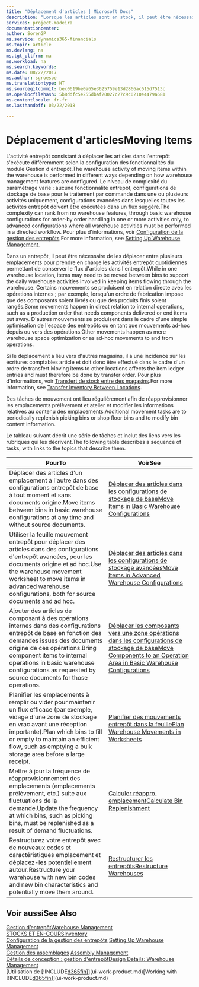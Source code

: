 ```yaml
---
title: "Déplacement d'articles | Microsoft Docs"
description: "Lorsque les articles sont en stock, il peut être nécessaire de les déplacer entre plusieurs emplacements pour prendre en charge les activités entrepôt quotidiennes permettant de conserver le flux d'articles dans l'entrepôt. Certains mouvements se produisent en relation directe avec les opérations internes ; par exemple, lorsqu'un ordre de fabrication impose que des composants soient livrés ou que des produits finis soient rangés. D'autres mouvements se produisent dans le cadre d'une simple optimisation de l'espace des entrepôts ou en tant que mouvements ad-hoc depuis ou vers des opérations."
services: project-madeira
documentationcenter: 
author: SorenGP
ms.service: dynamics365-financials
ms.topic: article
ms.devlang: na
ms.tgt_pltfrm: na
ms.workload: na
ms.search.keywords: 
ms.date: 08/22/2017
ms.author: sgroespe
ms.translationtype: HT
ms.sourcegitcommit: bec0619be0a65e3625759e13d2866ac615d7513c
ms.openlocfilehash: 5b8ddfc5e255dbaf20027c27c9c0210e4479a681
ms.contentlocale: fr-fr
ms.lasthandoff: 03/22/2018

---
```

# <a name="moving-items"></a><span data-ttu-id="a3649-105">Déplacement d'articles</span><span class="sxs-lookup"><span data-stu-id="a3649-105">Moving Items</span></span>
<span data-ttu-id="a3649-106">L'activité entrepôt consistant à déplacer les articles dans l'entrepôt s'exécute différemment selon la configuration des fonctionnalités du module Gestion d'entrepôt.</span><span class="sxs-lookup"><span data-stu-id="a3649-106">The warehouse activity of moving items within the warehouse is performed in different ways depending on how warehouse management features are configured.</span></span> <span data-ttu-id="a3649-107">Le niveau de complexité du paramétrage varie : aucune fonctionnalité entrepôt, configurations de stockage de base pour le traitement par commande dans une ou plusieurs activités uniquement, configurations avancées dans lesquelles toutes les activités entrepôt doivent être exécutées dans un flux suggéré.</span><span class="sxs-lookup"><span data-stu-id="a3649-107">The complexity can rank from no warehouse features, through basic warehouse configurations for order-by order handling in one or more activities only, to advanced configurations where all warehouse activities must be performed in a directed workflow.</span></span> <span data-ttu-id="a3649-108">Pour plus d'informations, voir [Configuration de la gestion des entrepôts](warehouse-setup-warehouse.md).</span><span class="sxs-lookup"><span data-stu-id="a3649-108">For more information, see [Setting Up Warehouse Management](warehouse-setup-warehouse.md).</span></span>

<span data-ttu-id="a3649-109">Dans un entrepôt, il peut être nécessaire de les déplacer entre plusieurs emplacements pour prendre en charge les activités entrepôt quotidiennes permettant de conserver le flux d'articles dans l'entrepôt.</span><span class="sxs-lookup"><span data-stu-id="a3649-109">While in one warehouse location, items may need to be moved between bins to support the daily warehouse activities involved in keeping items flowing through the warehouse.</span></span> <span data-ttu-id="a3649-110">Certains mouvements se produisent en relation directe avec les opérations internes ; par exemple, lorsqu'un ordre de fabrication impose que des composants soient livrés ou que des produits finis soient rangés.</span><span class="sxs-lookup"><span data-stu-id="a3649-110">Some movements happen in direct relation to internal operations, such as a production order that needs components delivered or end items put away.</span></span> <span data-ttu-id="a3649-111">D'autres mouvements se produisent dans le cadre d'une simple optimisation de l'espace des entrepôts ou en tant que mouvements ad-hoc depuis ou vers des opérations.</span><span class="sxs-lookup"><span data-stu-id="a3649-111">Other movements happen as mere warehouse space optimization or as ad-hoc movements to and from operations.</span></span>

<span data-ttu-id="a3649-112">Si le déplacement a lieu vers d'autres magasins, il a une incidence sur les écritures comptables article et doit donc être effectué dans le cadre d'un ordre de transfert.</span><span class="sxs-lookup"><span data-stu-id="a3649-112">Moving items to other locations affects the item ledger entries and must therefore be done by transfer order.</span></span> <span data-ttu-id="a3649-113">Pour plus d'informations, voir [Transfert de stock entre des magasins](inventory-how-transfer-between-locations.md).</span><span class="sxs-lookup"><span data-stu-id="a3649-113">For more information, see [Transfer Inventory Between Locations](inventory-how-transfer-between-locations.md).</span></span>  

<span data-ttu-id="a3649-114">Des tâches de mouvement ont lieu régulièrement afin de réapprovisionner les emplacements prélèvement et atelier et modifier les informations relatives au contenu des emplacements.</span><span class="sxs-lookup"><span data-stu-id="a3649-114">Additional movement tasks are to periodically replenish picking bins or shop floor bins and to modify bin content information.</span></span>  

 <span data-ttu-id="a3649-115">Le tableau suivant décrit une série de tâches et inclut des liens vers les rubriques qui les décrivent.</span><span class="sxs-lookup"><span data-stu-id="a3649-115">The following table describes a sequence of tasks, with links to the topics that describe them.</span></span>   

|<span data-ttu-id="a3649-116">**Pour**</span><span class="sxs-lookup"><span data-stu-id="a3649-116">**To**</span></span>|<span data-ttu-id="a3649-117">**Voir**</span><span class="sxs-lookup"><span data-stu-id="a3649-117">**See**</span></span>|  
|------------|-------------|  
|<span data-ttu-id="a3649-118">Déplacer des articles d'un emplacement à l'autre dans des configurations entrepôt de base à tout moment et sans documents origine.</span><span class="sxs-lookup"><span data-stu-id="a3649-118">Move items between bins in basic warehouse configurations at any time and without source documents.</span></span>|[<span data-ttu-id="a3649-119">Déplacer des articles dans les configurations de stockage de base</span><span class="sxs-lookup"><span data-stu-id="a3649-119">Move Items in Basic Warehouse Configurations</span></span>](warehouse-how-to-move-items-ad-hoc-in-basic-warehousing.md)|
|<span data-ttu-id="a3649-120">Utiliser la feuille mouvement entrepôt pour déplacer des articles dans des configurations d'entrepôt avancées, pour les documents origine et ad hoc.</span><span class="sxs-lookup"><span data-stu-id="a3649-120">Use the warehouse movement worksheet to move items in advanced warehouse configurations, both for source documents and ad hoc.</span></span>|[<span data-ttu-id="a3649-121">Déplacer des articles dans les configurations de stockage avancées</span><span class="sxs-lookup"><span data-stu-id="a3649-121">Move Items in Advanced Warehouse Configurations</span></span>](warehouse-how-to-move-items-in-advanced-warehousing.md)|  
|<span data-ttu-id="a3649-122">Ajouter des articles de composant à des opérations internes dans des configurations entrepôt de base en fonction des demandes issues des documents origine de ces opérations.</span><span class="sxs-lookup"><span data-stu-id="a3649-122">Bring component items to internal operations in basic warehouse configurations as requested by source documents for those operations.</span></span>|[<span data-ttu-id="a3649-123">Déplacer les composants vers une zone opérations dans les configurations de stockage de base</span><span class="sxs-lookup"><span data-stu-id="a3649-123">Move Components to an Operation Area in Basic Warehouse Configurations</span></span>](warehouse-how-to-move-components-to-an-operation-area-in-basic-warehousing.md)|
|<span data-ttu-id="a3649-124">Planifier les emplacements à remplir ou vider pour maintenir un flux efficace (par exemple, vidage d'une zone de stockage en vrac avant une réception importante).</span><span class="sxs-lookup"><span data-stu-id="a3649-124">Plan which bins to fill or empty to maintain an efficient flow, such as emptying a bulk storage area before a large receipt.</span></span>|[<span data-ttu-id="a3649-125">Planifier des mouvements entrepôt dans la feuille</span><span class="sxs-lookup"><span data-stu-id="a3649-125">Plan Warehouse Movements in Worksheets</span></span>](warehouse-how-to-plan-warehouse-movements-in-worksheets.md)|
|<span data-ttu-id="a3649-126">Mettre à jour la fréquence de réapprovisionnement des emplacements (emplacements prélèvement, etc.) suite aux fluctuations de la demande.</span><span class="sxs-lookup"><span data-stu-id="a3649-126">Update the frequency at which bins, such as picking bins, must be replenished as a result of demand fluctuations.</span></span>|[<span data-ttu-id="a3649-127">Calculer réappro. emplacement</span><span class="sxs-lookup"><span data-stu-id="a3649-127">Calculate Bin Replenishment</span></span>](warehouse-how-to-calculate-bin-replenishment.md)|
|<span data-ttu-id="a3649-128">Restructurez votre entrepôt avec de nouveaux codes et caractéristiques emplacement et déplacez-les potentiellement autour.</span><span class="sxs-lookup"><span data-stu-id="a3649-128">Restructure your warehouse with new bin codes and new bin characteristics and potentially move them around.</span></span>|[<span data-ttu-id="a3649-129">Restructurer les entrepôts</span><span class="sxs-lookup"><span data-stu-id="a3649-129">Restructure Warehouses</span></span>](warehouse-how-to-restructure-warehouses.md)|  

## <a name="see-also"></a><span data-ttu-id="a3649-130">Voir aussi</span><span class="sxs-lookup"><span data-stu-id="a3649-130">See Also</span></span>  
[<span data-ttu-id="a3649-131">Gestion d’entrepôt</span><span class="sxs-lookup"><span data-stu-id="a3649-131">Warehouse Management</span></span>](warehouse-manage-warehouse.md)  
[<span data-ttu-id="a3649-132">STOCKS ET EN-COURS</span><span class="sxs-lookup"><span data-stu-id="a3649-132">Inventory</span></span>](inventory-manage-inventory.md)  
<span data-ttu-id="a3649-133">[Configuration de la gestion des entrepôts](warehouse-setup-warehouse.md)   </span><span class="sxs-lookup"><span data-stu-id="a3649-133">[Setting Up Warehouse Management](warehouse-setup-warehouse.md)   </span></span>  
<span data-ttu-id="a3649-134">[Gestion des assemblages](assembly-assemble-items.md)  </span><span class="sxs-lookup"><span data-stu-id="a3649-134">[Assembly Management](assembly-assemble-items.md)  </span></span>  
[<span data-ttu-id="a3649-135">Détails de conception : gestion d'entrepôt</span><span class="sxs-lookup"><span data-stu-id="a3649-135">Design Details: Warehouse Management</span></span>](design-details-warehouse-management.md)  
<span data-ttu-id="a3649-136">[Utilisation de [!INCLUDE[d365fin](includes/d365fin_md.md)]](ui-work-product.md)</span><span class="sxs-lookup"><span data-stu-id="a3649-136">[Working with [!INCLUDE[d365fin](includes/d365fin_md.md)]](ui-work-product.md)</span></span>


